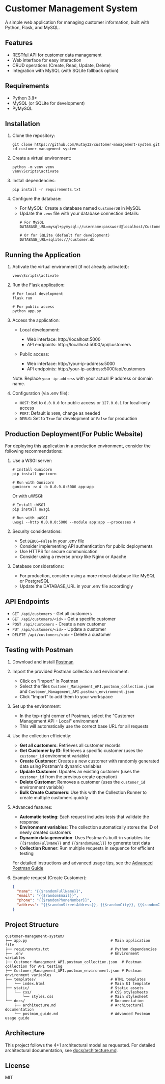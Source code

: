 # Customer Management System

A simple web application for managing customer information, built with Python, Flask, and MySQL.

## Features

- RESTful API for customer data management
- Web interface for easy interaction
- CRUD operations (Create, Read, Update, Delete)
- Integration with MySQL (with SQLite fallback option)

## Requirements

- Python 3.8+
- MySQL (or SQLite for development)
- PyMySQL

## Installation

1. Clone the repository:
   ```
   git clone https://github.com/Kutay32/customer-management-system.git
   cd customer-management-system
   ```

2. Create a virtual environment:
   ```
   python -m venv venv
   venv\Scripts\activate
   ```

3. Install dependencies:
   ```
   pip install -r requirements.txt
   ```

4. Configure the database:
   - For MySQL: Create a database named `CustomerDB` in MySQL
   - Update the `.env` file with your database connection details:
     ```
     # For MySQL
     DATABASE_URL=mysql+pymysql://username:password@localhost/CustomerDB

     # Or for SQLite (default for development)
     DATABASE_URL=sqlite:///customer.db
     ```

## Running the Application

1. Activate the virtual environment (if not already activated):
   ```
   venv\Scripts\activate
   ```

2. Run the Flask application:
   ```
   # For local development
   flask run

   # For public access
   python app.py
   ```

3. Access the application:
   - Local development:
     - Web interface: http://localhost:5000
     - API endpoints: http://localhost:5000/api/customers

   - Public access:
     - Web interface: http://your-ip-address:5000
     - API endpoints: http://your-ip-address:5000/api/customers

   Note: Replace `your-ip-address` with your actual IP address or domain name.

4. Configuration (via .env file):
   - `HOST`: Set to `0.0.0.0` for public access or `127.0.0.1` for local-only access
   - `PORT`: Default is `5000`, change as needed
   - `DEBUG`: Set to `True` for development or `False` for production

## Production Deployment(For Public Website)

For deploying this application in a production environment, consider the following recommendations:

1. Use a WSGI server:
   ```
   # Install Gunicorn
   pip install gunicorn

   # Run with Gunicorn
   gunicorn -w 4 -b 0.0.0.0:5000 app:app
   ```

   Or with uWSGI:
   ```
   # Install uWSGI
   pip install uwsgi

   # Run with uWSGI
   uwsgi --http 0.0.0.0:5000 --module app:app --processes 4
   ```

2. Security considerations:
   - Set `DEBUG=False` in your .env file
   - Consider implementing API authentication for public deployments
   - Use HTTPS for secure communication
   - Consider using a reverse proxy like Nginx or Apache

3. Database considerations:
   - For production, consider using a more robust database like MySQL or PostgreSQL
   - Update the DATABASE_URL in your .env file accordingly

## API Endpoints

- `GET /api/customers` - Get all customers
- `GET /api/customers/<id>` - Get a specific customer
- `POST /api/customers` - Create a new customer
- `PUT /api/customers/<id>` - Update a customer
- `DELETE /api/customers/<id>` - Delete a customer

## Testing with Postman

1. Download and install [Postman](https://www.postman.com/downloads/)
2. Import the provided Postman collection and environment:
   - Click on "Import" in Postman
   - Select the files `Customer_Management_API.postman_collection.json` and `Customer_Management_API.postman_environment.json`
   - Click "Import" to add them to your workspace

3. Set up the environment:
   - In the top-right corner of Postman, select the "Customer Management API - Local" environment
   - This will automatically use the correct base URL for all requests

4. Use the collection efficiently:
   - **Get all customers**: Retrieves all customer records
   - **Get Customer by ID**: Retrieves a specific customer (uses the `customer_id` environment variable)
   - **Create Customer**: Creates a new customer with randomly generated data using Postman's dynamic variables
   - **Update Customer**: Updates an existing customer (uses the `customer_id` from the previous create operation)
   - **Delete Customer**: Removes a customer (uses the `customer_id` environment variable)
   - **Bulk Create Customers**: Use this with the Collection Runner to create multiple customers quickly

5. Advanced features:
   - **Automatic testing**: Each request includes tests that validate the response
   - **Environment variables**: The collection automatically stores the ID of newly created customers
   - **Dynamic data generation**: Uses Postman's built-in variables like `{{$randomFullName}}` and `{{$randomEmail}}` to generate test data
   - **Collection Runner**: Run multiple requests in sequence for efficient testing

   For detailed instructions and advanced usage tips, see the [Advanced Postman Guide](docs/postman_guide.md)

6. Example request (Create Customer):
   ```json
   {
     "name": "{{$randomFullName}}",
     "email": "{{$randomEmail}}",
     "phone": "{{$randomPhoneNumber}}",
     "address": "{{$randomStreetAddress}}, {{$randomCity}}, {{$randomCountry}}"
   }
   ```

## Project Structure

```
customer-management-system/
├── app.py                                      # Main application file
├── requirements.txt                            # Python dependencies
├── .env                                        # Environment variables
├── Customer_Management_API.postman_collection.json  # Postman collection for API testing
├── Customer_Management_API.postman_environment.json # Postman environment variables
├── templates/                                  # HTML templates
│   └── index.html                              # Main UI template
├── static/                                     # Static assets
│   └── css/                                    # CSS stylesheets
│       └── styles.css                          # Main stylesheet
└── docs/                                       # Documentation
    ├── architecture.md                         # Architectural documentation
    └── postman_guide.md                        # Advanced Postman usage guide
```

## Architecture

This project follows the 4+1 architectural model as requested. For detailed architectural documentation, see [docs/architecture.md](docs/architecture.md).

## License

MIT
